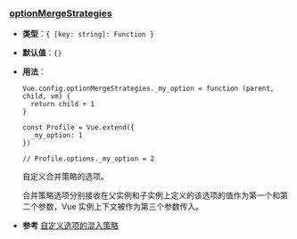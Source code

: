 ### [optionMergeStrategies](https://cn.vuejs.org/v2/api/#optionMergeStrategies)

- **类型**：`{ [key: string]: Function }`

- **默认值**：`{}`

- **用法**：

  ```
  Vue.config.optionMergeStrategies._my_option = function (parent, child, vm) {
    return child + 1
  }
  
  const Profile = Vue.extend({
    _my_option: 1
  })
  
  // Profile.options._my_option = 2
  ```

  自定义合并策略的选项。

  合并策略选项分别接收在父实例和子实例上定义的该选项的值作为第一个和第二个参数，Vue 实例上下文被作为第三个参数传入。

- **参考** [自定义选项的混入策略](https://cn.vuejs.org/v2/guide/mixins.html#自定义选项混入策略)

